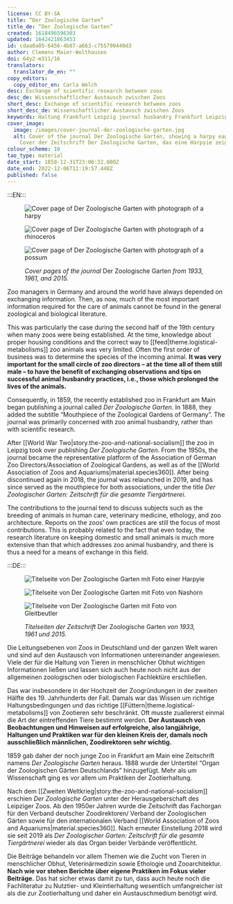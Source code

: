 ```yaml
---
license: CC BY-SA
title: “Der Zoologische Garten”
title_de: “Der Zoologische Garten”
created: 1618496596303
updated: 1642421863453
id: cdaa8a05-6456-4b87-a663-c755790440d3
author: Clemens Maier-Wolthausen
doi: 64y2-m311/16
translators:
  translator_de_en: ""
copy_editors:
  copy_editor_en: Carla Welch
desc: Exchange of scientific research between zoos
desc_de: Wissenschaftlicher Austausch zwischen Zoos
short_desc: Exchange of scientific research between zoos
short_desc_de: Wissenschaftlicher Austausch zwischen Zoos
keywords: Haltung Frankfurt Leipzig journal husbandry Frankfurt Leipzig journal
cover_image:
  image: /images/cover-journal-der-zoologische-garten.jpg
  alt: Cover of the journal Der Zoologische Garten, showing a harpy eagle, 1933.
    Cover der Zeitschrift Der Zoologische Garten, das eine Harpyie zeigt, 1933.
colour_scheme: 10
tao_type: material
date_start: 1858-12-31T23:06:32.000Z
date_end: 2022-12-06T11:19:57.448Z
published: false
---
```


:::EN:::

<figure>

<div class="series">

![Cover page of _Der Zoologische Garten_ with photograph of a harpy](/images/cmw/ZG_1933.jpg)

![Cover page of _Der Zoologische Garten_ with photograph of a rhinoceros](/images/cmw/ZG_1961.jpg)

![Cover page of _Der Zoologische Garten_ with photograph of a possum](/images/cmw/ZG_2015.jpg)

</div>

<figcaption>

_Cover pages of the journal_ Der Zoologische Garten _from 1933, 1961, and 2015._

</figcaption>

</figure>

Zoo managers in Germany and around the world have always depended on exchanging information. Then, as now, much of the most important information required for the care of animals cannot be found in the general zoological and biological literature. 

This was particularly the case during the second half of the 19th century when many zoos were being established. At the time, knowledge about proper housing conditions and the correct way to [[feed|theme.logistical-metabolisms]] zoo animals was very limited. Often the first order of business was to determine the species of the incoming animal. **It was very important for the small circle of zoo directors – at the time all of them still male – to have the benefit of exchanging observations and tips on successful animal husbandry practices, i.e., those which prolonged the lives of the animals.**

Consequently, in 1859, the recently established zoo in Frankfurt am Main began publishing a journal called _Der Zoologische Garten_. In 1888, they added the subtitle “Mouthpiece of the Zoological Gardens of Germany”. The journal was primarily concerned with zoo animal husbandry, rather than with scientific research.

After [[World War Two|story.the-zoo-and-national-socialism]] the zoo in Leipzig took over publishing _Der Zoologische Garten_. From the 1950s, the journal became the representative platform of the Association of German Zoo Directors/Association of Zoological Gardens, as well as of the [[World Association of Zoos and Aquariums|material.species360]]. After being discontinued again in 2018, the journal was relaunched in 2019, and has since served as the mouthpiece for both associations, under the title _Der Zoologischer Garten: Zeitschrift für die gesamte Tiergärtnerei_.

The contributions to the journal tend to discuss subjects such as the breeding of animals in human care, veterinary medicine, ethology, and zoo architecture. Reports on the zoos’ own practices are still the focus of most contributions. This is probably related to the fact that even today, the research literature on keeping domestic and small animals is much more extensive than that which addresses zoo animal husbandry, and there is thus a need for a means of exchange in this field.

:::DE:::

<figure>

<div class="series">

![Titelseite von Der Zoologische Garten mit Foto einer Harpyie](/images/cmw/ZG_1933.jpg)

![Titelseite von Der Zoologische Garten mit Foto von Nashorn](/images/cmw/ZG_1961.jpg)

![Titelseite von Der Zoologische Garten mit Foto von Gleitbeutler](/images/cmw/ZG_2015.jpg)

</div>

<figcaption>

_Titelseiten der Zeitschrift_ Der Zoologische Garten _von 1933, 1961 und 2015._

</figcaption>

</figure>

Die Leitungsebenen von Zoos in Deutschland und der ganzen Welt waren und sind auf den Austausch von Informationen untereinander angewiesen. Viele der für die Haltung von Tieren in menschlicher Obhut wichtigen Informationen ließen und lassen sich auch heute noch nicht aus der allgemeinen zoologischen oder biologischen Fachlektüre erschließen.

Das war insbesondere in der Hochzeit der Zoogründungen in der zweiten Hälfte des 19. Jahrhunderts der Fall. Damals war das Wissen um richtige Haltungsbedingungen und das richtige [[Füttern|theme.logistical-metabolisms]] von Zootieren sehr beschränkt. Oft musste zuallererst einmal die Art der eintreffenden Tiere bestimmt werden. **Der Austausch von Beobachtungen und Hinweisen auf erfolgreiche, also langjährige, Haltungen und Praktiken war für den kleinen Kreis der, damals noch ausschließlich männlichen, Zoodirektoren sehr wichtig.**

1859 gab daher der noch junge Zoo in Frankfurt am Main eine Zeitschrift namens _Der Zoologische Garten_ heraus. 1888 wurde der Untertitel “Organ der Zoologischen Gärten Deutschlands” hinzugefügt. Mehr als um Wissenschaft ging es vor allem um Praktiken der Zootierhaltung.

Nach dem [[Zweiten Weltkrieg|story.the-zoo-and-national-socialism]] erschien _Der Zoologische Garten_ unter der Herausgeberschaft des Leipziger Zoos. Ab den 1950er Jahren wurde die Zeitschrift das Fachorgan für den Verband deutscher Zoodirektoren/ Verband der Zoologischen Gärten sowie für den internationalen Verband [[World Association of Zoos and Aquariums|material.species360]]. Nach erneuter Einstellung 2018 wird sie seit 2019 als _Der Zoologischer Garten: Zeitschrift für die gesamte Tiergärtnerei_ wieder als das Organ beider Verbände veröffentlicht.

Die Beiträge behandeln vor allem Themen wie die Zucht von Tieren in menschlicher Obhut, Veterinärmedizin sowie Ethologie und Zooarchitektur. **Nach wie vor stehen Berichte über eigene Praktiken im Fokus vieler Beiträge.** Das hat sicher etwas damit zu tun, dass auch heute noch die Fachliteratur zu Nutztier- und Kleintierhaltung wesentlich umfangreicher ist als die zur Zootierhaltung und daher ein Austauschmedium benötigt wird.

